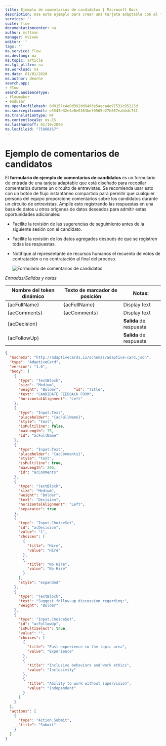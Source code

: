 ```yaml
---
title: Ejemplo de comentarios de candidatos | Microsoft Docs
description: Use este ejemplo para crear una tarjeta adaptable con el fin de recopilar comentarios de los candidatos para un puesto de trabajo.
services: ''
suite: flow
documentationcenter: na
author: msftman
manager: kVivek
editor: ''
tags: ''
ms.service: flow
ms.devlang: na
ms.topic: article
ms.tgt_pltfrm: na
ms.workload: na
ms.date: 01/01/2020
ms.author: deonhe
search.app:
- Flow
search.audienceType:
- flowmaker
- enduser
ms.openlocfilehash: 0d0157c4e0d392dd8493e5aeca4e97531c95213d
ms.sourcegitcommit: e3543e32e4e8e8163bef0565e27b657eabbdc741
ms.translationtype: HT
ms.contentlocale: es-ES
ms.lasthandoff: 01/10/2020
ms.locfileid: "75868167"
---
```

# <a name="candidate-feedback-sample"></a>Ejemplo de comentarios de candidatos

El **formulario de ejemplo de comentarios de candidatos** es un formulario de entrada de una tarjeta adaptable que está diseñado para recopilar comentarios durante un circuito de entrevistas. Se recomienda usar esto con un botón de flujo instantáneo compartido para permitir que cualquier persona del equipo proporcione comentarios sobre los candidatos durante un circuito de entrevistas. Amplíe esto registrando las respuestas en una base de datos u otros orígenes de datos deseados para admitir estas oportunidades adicionales:

-   Facilite la revisión de las sugerencias de seguimiento antes de la siguiente sesión con el candidato.
-   Facilite la revisión de los datos agregados después de que se registren todas las respuestas.
-   Notifique al representante de recursos humanos el recuento de votos de contratación o no contratación al final del proceso.

     ![Formulario de comentarios de candidatos](media/adaptive-cards/candidate-form.png)

*Entradas/Salidas y notas*

| Nombre del token dinámico | Texto de marcador de posición | Notas:              |
|--------------------|------------------|---------------------|
| {acFullName}       | {acFullName}     | Display text        |
| {acComments}       | {acComments}     | Display text        |
| {acDecision}       |                  | **Salida** de respuesta |
| {acFollowUp}       |                  | **Salida** de respuesta |

``` json
{
  "$schema": "http://adaptivecards.io/schemas/adaptive-card.json",
  "type": "AdaptiveCard",
  "version": "1.0",
  "body": [
    {
      "type": "TextBlock",
      "size": "Medium",
      "weight": "Bolder",      "id": "Title",
      "text": "CANDIDATE FEEDBACK FORM",
      "horizontalAlignment": "Left"
    },
    {
      "type": "Input.Text",
      "placeholder": "{acFullName}",
      "style": "text",
      "isMultiline": false,
      "maxLength": 75,
      "id": "acFullName"
    },
    {
      "type": "Input.Text",
      "placeholder": "{acComments}",
      "style": "text",
      "isMultiline": true,
      "maxLength": 200,
      "id": "acComments"
    },
    {
      "type": "TextBlock",
      "size": "Medium",
      "weight": "Bolder",
      "text": "Decision",
      "horizontalAlignment": "Left",
      "separator": true
    },
    {
      "type": "Input.ChoiceSet",
      "id": "acDecision",
      "value": "1",
      "choices": [
        {
          "title": "Hire",
          "value": "Hire"
        },
        {
          "title": "No Hire",
          "value": "No Hire"
        }
      ],
      "style": "expanded"
    },
    {
      "type": "TextBlock",
      "text": "Suggest follow-up discussion regarding:",
      "weight": "Bolder"
    },
    {
      "type": "Input.ChoiceSet",
      "id": "acFollowUp",
      "isMultiSelect": true,
      "value": "",
      "choices": [
        {
          "title": "Past experience in the topic area",
          "value": "Experience"
        },
        {
          "title": "Inclusive behaviors and work ethics",
          "value": "Inclusivity"
        },
        {
          "title": "Ability to work without supervision",
          "value": "Independent"
        }
      ]
    }
  ],
  "actions": [
    {
      "type": "Action.Submit",
      "title": "Submit"
    }
  ]
}
```


